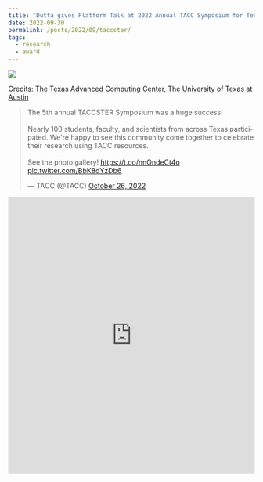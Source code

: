 ```yaml
---
title: 'Dutta gives Platform Talk at 2022 Annual TACC Symposium for Texas Researchers'
date: 2022-09-30
permalink: /posts/2022/09/taccster/
tags:
  - research
  - award
---
```


<img src='/images/2022-09-30-taccster.jpeg'>

Credits: [The Texas Advanced Computing Center, The University of Texas at Austin](https://www.tacc.utexas.edu/-/fifth-annual-taccster-symposium-huge-success)

<blockquote class="twitter-tweet"><p lang="en" dir="ltr">The 5th annual TACCSTER Symposium was a huge success! <br><br>Nearly 100 students, faculty, and scientists from across Texas participated. We&#39;re happy to see this community come together to celebrate their research using TACC resources.<br><br>See the photo gallery! <a href="https://t.co/nnQndeCt4o">https://t.co/nnQndeCt4o</a> <a href="https://t.co/BbK8dYzDb6">pic.twitter.com/BbK8dYzDb6</a></p>&mdash; TACC (@TACC) <a href="https://twitter.com/TACC/status/1585291842723119104?ref_src=twsrc%5Etfw">October 26, 2022</a></blockquote> <script async src="https://platform.twitter.com/widgets.js" charset="utf-8"></script>

<iframe src="https://www.linkedin.com/embed/feed/update/urn:li:share:6991051412570861568" height="566" width="504" frameborder="0" allowfullscreen="" title="Embedded post"></iframe>
